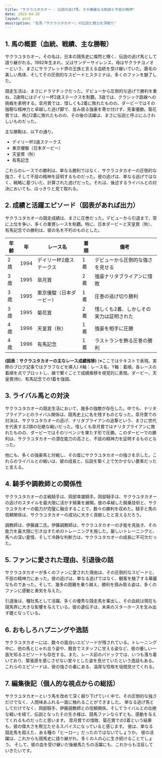 ```yaml
---
title: "サクラユタカオー - 伝説の逃げ馬、その華麗なる軌跡と不屈の精神"
date: 2025-04-26
layout: post
description: "名馬『サクラユタカオー』の伝説と魅力を深堀り"
---
```


## 1. 馬の概要（血統、戦績、主な勝鞍）

サクラユタカオー。その名は、日本の競馬史に燦然と輝く、伝説の逃げ馬として語り継がれる。1992年生まれ、父はサンデーサイレンス、母はサクラチヨノオーという、まさにサラブレッド界の王族と言える血統を受け継いでいた。鹿毛の美しい馬体、そしてその圧倒的なスピードとスタミナは、多くのファンを魅了した。

競走生活は、まさにドラマチックだった。デビューから圧倒的な逃げで勝利を重ね、2歳時にはデイリー杯2歳ステークスを制覇。3歳では、クラシック路線への挑戦を表明する。皐月賞では、惜しくも2着に敗れたものの、ダービーではその強靭な精神力と卓越した逃げ脚で、並み居る強豪を寄せ付けず、見事優勝。菊花賞では、再び2着に敗れたものの、その後の活躍は、まさに伝説と呼ぶにふさわしいものだった。

主な勝鞍は、以下の通り。

* デイリー杯2歳ステークス
* 東京優駿（日本ダービー）
* 天皇賞（秋）
* 有馬記念

これらのレースでの勝利は、単なる勝利ではなく、サクラユタカオーの圧倒的な強さ、そして不屈の精神を証明するものだった。彼の逃げは、単なる逃げではなく、戦略に基づいた、計算された逃げだった。それは、後述するライバルとの対決においても、はっきりと見て取れる。


## 2. 成績と活躍エピソード（図表があれば出力）

サクラユタカオーの競走成績は、まさに圧巻だった。デビューから引退まで、常に上位を争い、多くの重賞レースを制覇。特に、日本ダービーと天皇賞（秋）、有馬記念での勝利は、彼の名を不朽のものとした。

| 年齢 | 年 | レース名             | 着順 | 備考                                   |
|-----|---|----------------------|-----|----------------------------------------|
| 2歳 | 1994 | デイリー杯2歳ステークス | 1着 | デビューから圧倒的な強さを見せる       |
| 3歳 | 1995 | 皐月賞               | 2着 | 強豪ナリタブライアンに惜敗               |
| 3歳 | 1995 | 東京優駿（日本ダービー） | 1着 | 圧巻の逃げ切り勝利                     |
| 3歳 | 1995 | 菊花賞               | 2着 | 惜しくも2着、しかしその実力は証明された |
| 4歳 | 1996 | 天皇賞（秋）         | 1着 | 強豪を相手に圧勝                       |
| 4歳 | 1996 | 有馬記念             | 1着 | ラストランを飾る圧巻の勝利             |


**(図表：サクラユタカオーの主なレース成績推移)**  (※ここではテキストで表現。実際のブログ記事ではグラフなどを挿入)
X軸：レース名、Y軸：着順。各レースの着順を点でプロットし、線で繋ぐことで成績推移を視覚的に表現。ダービー、天皇賞(秋)、有馬記念での1着を強調。


## 3. ライバル馬との対決

サクラユタカオーの競走生活において、幾多の強敵が存在した。中でも、ナリタブライアンとのライバル関係は、競馬史上に名を残すものとなった。皐月賞での対決は、サクラユタカオーの逃げ、ナリタブライアンの追撃という、まさに世代を代表する2頭の壮絶な戦いだった。惜しくも皐月賞ではナリタブライアンに敗れたものの、ダービーではそのリベンジを果たす形で圧勝。このダービーでの勝利は、サクラユタカオーの潜在能力の高さと、不屈の精神力を証明するものとなった。

他にも、多くの強豪馬と対戦し、その度にサクラユタカオーの強さを示した。これらのライバルとの戦いは、彼の成長と、伝説を築く上で欠かせない要素だったと言える。


## 4. 騎手や調教師との関係性

サクラユタカオーの主戦騎手は、岡部幸雄騎手。岡部騎手は、サクラユタカオーの逃げのスタイルを最大限に活かす騎乗を展開。彼の卓越した騎乗技術と、サクラユタカオーの能力が完璧に融合することで、数々の勝利を収めた。騎手と馬の信頼関係は、サクラユタカオーの成功に大きく貢献したと言えるだろう。

調教師は、伊藤雄二氏。伊藤調教師は、サクラユタカオーの才能を見抜き、その能力を最大限に引き出すためのトレーニングを施した。厳しいトレーニングと、馬への深い愛情、そして冷静な判断力は、サクラユタカオーの成長に不可欠だった。


## 5. ファンに愛された理由、引退後の話

サクラユタカオーが多くのファンに愛された理由は、その圧倒的なスピードと、不屈の精神力にあった。彼の逃げは、単なる逃げではなく、観客を魅了する華麗なものであった。そして、幾多の困難を乗り越え、勝利を掴み取る姿は、多くのファンに感動と勇気を与えた。

引退後は、種牡馬として活躍。多くの優秀な競走馬を輩出し、その血統は現在も競馬界に大きな影響を与えている。彼の遺伝子は、未来のスターホースを生み出す礎となっている。


## 6. おもしろハプニングや逸話

サクラユタカオーには、数々の面白いエピソードが残されている。トレーニング中に、他の馬とじゃれ合う姿や、厩舎でスタッフに甘える姿など、彼の優しい一面を知るエピソードも存在する。また、レース前のパドックでは、いつも落ち着いており、緊張感を感じさせない堂々とした姿を見せていたという逸話もある。これらのエピソードは、彼の強さの裏にある、温厚な性格を垣間見せてくれる。


## 7. 編集後記（個人的な視点からの総括）

サクラユタカオーという馬を改めて深く掘り下げていく中で、その圧倒的な強さだけでなく、人間味あふれる一面に触れることができました。  単なる逃げ馬としてだけでなく、岡部騎手、伊藤調教師との信頼関係、そしてライバルとの壮絶な戦いを経て、伝説となったその生き様は、競馬ファンならずとも、感動を与えてくれるものだったと思います。  皐月賞での惜敗、菊花賞での2着という結果も、彼の偉大さを際立たせるスパイスになっていると感じます。  彼は、単なる競走馬を超えた、ある種の「ヒーロー」だったのではないでしょうか。  彼の活躍は、これからも競馬史に語り継がれ、多くの人の心に生き続けることでしょう。  そして、彼の血を受け継いだ後継馬たちの活躍にも、これからも注目していきたいです。
